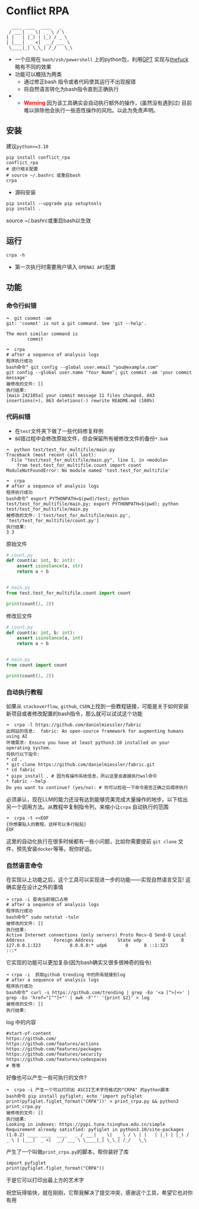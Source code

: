 # Conflict RPA

```shell
  ____ ____  ____   _
 / ___|  _ \|  _ \ / \
| |   | |_) | |_) / _ \
| |___|  _ <|  __/ ___ \
 \____|_| \_\_| /_/   \_\
```

* 一个应用在 `bash/zsh/powershell` 上的python包，利用[GPT](https://github.com/openai/openai-python)
  实现与[thefuck](https://github.com/nvbn/thefuck)略有不同的效果
* 功能可以概括为两类
    * 通过修正bash 指令或者代码使其运行不出现报错
    * 将自然语言转化为bash指令直到正确执行
*
    * <span style="color:red; font-weight:bold;">Warning</span> 因为该工具确实会自动执行额外的操作，(虽然没有遇到过)
      目前难以排除他会执行一些恶性操作的风险。以此为免责声明。

## 安装

建议`python>=3.10`

```shell
pip install conflict_rpa
conflict_rpa
# 进行相关配置
# source ~/.bashrc 或重启bash
crpa
```

* 源码安装

```shell
pip install --upgrade pip setuptools 
pip install .
```

source ~/.bashrc或重启bash以生效

## 运行

```shell
crpa -h
```

* 第一次执行时需要用户填入 `OPENAI API`配置

## 功能

### 命令行纠错

```shell
➜  git coomot -am
git: 'coomot' is not a git command. See 'git --help'.

The most similar command is
        commit

➜  crpa
# after a sequence of analysis logs
程序执行成功
bash命令“ git config --global user.email "you@example.com"
git config --global user.name "Your Name"; git commit -am 'your commit message'
被修改的文件: []
执行结果:
[main 242105a] your commit message 11 files changed, 843 insertions(+), 863 deletions(-) rewrite README.md (100%)
```

### 代码纠错

* 在`test`文件夹下做了一些代码修复样例
* 纠错过程中会修改原始文件，但会保留所有被修改文件的备份`*.bak`

``` shell
➜  python test/test_for_multifile/main.py
Traceback (most recent call last):
  File "test/test_for_multifile/main.py", line 1, in <module>
    from test.test_for_multifile.count import count
ModuleNotFoundError: No module named 'test.test_for_multifile'

➜  crpa
# after a sequence of analysis logs
程序执行成功
bash命令“ export PYTHONPATH=$(pwd)/test; python test/test_for_multifile/main.py; export PYTHONPATH=$(pwd); python test/test_for_multifile/main.py
被修改的文件: ['test/test_for_multifile/main.py', 'test/test_for_multifile/count.py']
执行结果:
3 3

```

原始文件

```python
# count.py
def count(a: int, b: int):
    assert isinstance(a, str)
    return a + b


# main.py
from test.test_for_multifile.count import count

print(count(1, 2))
```

修改后文件

```python
# count.py
def count(a: int, b: int):
    assert isinstance(a, int)
    return a + b


# main.py
from count import count

print(count(1, 2))
```

### 自动执行教程

如果从 `stackoverflow`, `github`, `CSDN`上找到一些教程链接，可能是关于如何安装新项目或者修改配置的bash指令，那么就可以试试这个功能

```shell
➜  crpa -l https://github.com/danielmiessler/fabric
此网站的信息:  fabric: An open-source framework for augmenting humans using AI
环境需求: Ensure you have at least python3.10 installed on your operating system.
将执行以下指令:
* cd . 
* git clone https://github.com/danielmiessler/fabric.git
* cd fabric
* pipx install . # 因为有操作系统信息，所以这里会直接执行wsl命令
* fabric --help
Do you want to continue? (yes/no): # 你可以检验一下命令是否正确之后顺序执行
```

必须承认，现在LLM的能力还没有达到能够完美完成大量操作的地步。以下给出另一个调用方法。从教程中复制指令列，来缩小让`crpa`
自动执行的范围

```shell
➜  crpa -t <<EOF
{你想要贴入的教程，这样可以多行粘贴}
EOF
```

这里的自动化执行在很多时候都有一些小问题，比如你需要提前 `git clone` 文件，预先安装`docker`等等。祝你好运。

### 自然语言命令

在实现以上功能之后，这个工具可以实现进一步的功能——实现自然语言交互! 这确实是在设计之外的事情

```shell
➜ crpa -i 查询当前端口占用
# after a sequence of analysis logs
程序执行成功
bash命令“ sudo netstat -tuln
被修改的文件: []
执行结果:
Active Internet connections (only servers) Proto Recv-Q Send-Q Local Address           Foreign Address         State udp        0      0 127.0.0.1:323           0.0.0.0:* udp6       0      0 ::1:323                 :::*
```

它实现的功能可以更加复杂(因为bash确实又很多很神奇的指令)

```shell
➜ crpa -i  抓取github trending 中的所有链接到log
# after a sequence of analysis logs
程序执行成功
bash命令“ curl -s https://github.com/trending | grep -Eo '<a [^>]+>' | grep -Eo 'href="[^"]+"' | awk -F'"' '{print $2}' > log
被修改的文件: []
执行结果:
```

log 中的内容

```shell
#start-of-content
https://github.com/
https://github.com/features/actions
https://github.com/features/packages
https://github.com/features/security
https://github.com/features/codespaces
# 等等
```

好像也可以产生一些可执行的文件?

```shell
➜  crpa -i 产生一个可以打印出 ASCII艺术字符格式的"CRPA" 的python脚本
bash命令 pip install pyfiglet; echo 'import pyfiglet
print(pyfiglet.figlet_format("CRPA"))' > print_crpa.py && python3 print_crpa.py
被修改的文件: []
执行结果:
Looking in indexes: https://pypi.tuna.tsinghua.edu.cn/simple Requirement already satisfied: pyfiglet in python3.10/site-packages (1.0.2) ____ ____  ____   _ / ___|  _ \|  _ \ / \ | |   | |_) | |_) / _ \ | |___|  _ <|  __/ ___ \ \____|_| \_\_| /_/   \_\
```

产生了一个叫做`print_crpa.py`的脚本，帮你装好了库

```shell
import pyfiglet
print(pyfiglet.figlet_format("CRPA"))
```

于是它可以打印出最上方的艺术字

祝您玩得愉快，就在刚刚，它帮我解决了提交冲突，感谢这个工具，希望它也对你有用
